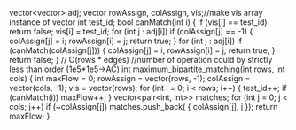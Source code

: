 vector<vector<int>> adj;
vector<int> rowAssign, colAssign, vis;//make vis array instance of vector
int test_id;
bool canMatch(int i) {
if (vis[i] == test_id) return false;
vis[i] = test_id;
for (int j : adj[i])
if (colAssign[j] == -1) {
colAssign[j] = i;
rowAssign[i] = j;
return true;
}
for (int j : adj[i])
if (canMatch(colAssign[j])) {
colAssign[j] = i;
rowAssign[i] = j;
return true;
}
return false;
}
// O(rows * edges) //number of operation could by strictly less than order (1e5*1e5->AC)
int maximum_bipartite_matching(int rows, int cols) {
int maxFlow = 0;
rowAssign = vector<int>(rows, -1);
colAssign = vector<int>(cols, -1);
vis = vector<int>(rows);
for (int i = 0; i < rows; i++) {
test_id++;
if (canMatch(i)) maxFlow++;
}
vector<pair<int, int>> matches;
for (int j = 0; j < cols; j++)
if (~colAssign[j]) matches.push_back( { colAssign[j], j });
return maxFlow;
}